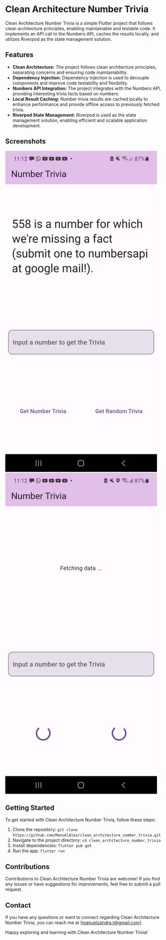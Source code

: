 # Clean Architecture Number Trivia

Clean Architecture Number Trivia is a simple Flutter project that follows clean architecture principles, enabling maintainable and testable code. It implements an API call to the Numbers API, caches the results locally, and utilizes Riverpod as the state management solution. 

## Features

- **Clean Architecture:** The project follows clean architecture principles, separating concerns and ensuring code maintainability.
- **Dependency Injection:** Dependency injection is used to decouple components and improve code testability and flexibility.
- **Numbers API Integration:** The project integrates with the Numbers API, providing interesting trivia facts based on numbers.
- **Local Result Caching:** Number trivia results are cached locally to enhance performance and provide offline access to previously fetched trivia.
- **Riverpod State Management:** Riverpod is used as the state management solution, enabling efficient and scalable application development.

## Screenshots

![Screenshot 1](https://github.com/ManuelAlex/clean_architecture_number_trivia/raw/main/DD901400-BC09-44F6-A26A-328E98AFFA58.jpeg)
![Screenshot 2](https://github.com/ManuelAlex/clean_architecture_number_trivia/raw/main/0820AFB5-FA89-4FB3-B5E8-34DA379F8B1F.jpeg)

## Getting Started

To get started with Clean Architecture Number Trivia, follow these steps:

1. Clone the repository: `git clone https://github.com/ManuelAlex/clean_architecture_number_trivia.git`
2. Navigate to the project directory: `cd clean_architecture_number_trivia`
3. Install dependencies: `flutter pub get`
4. Run the app: `flutter run`

## Contributions

Contributions to Clean Architecture Number Trivia are welcome! If you find any issues or have suggestions for improvements, feel free to submit a pull request.

## Contact

If you have any questions or want to connect regarding Clean Architecture Number Trivia, you can reach me at [manuelzandra.t@gmail.com].

Happy exploring and learning with Clean Architecture Number Trivia!


